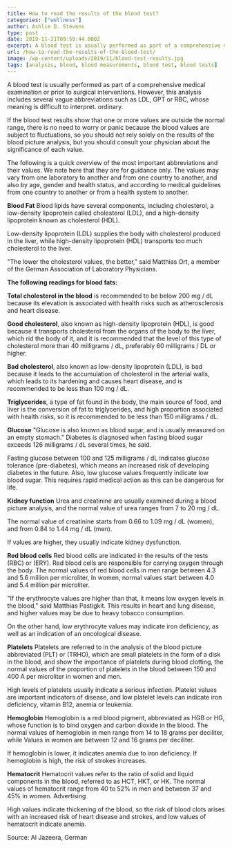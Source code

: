 ```yaml
---
title: How to read the results of the blood test?
categories: ["wellness"]
author: Ashlie D. Stevens
type: post
date: 2019-11-21T09:59:44.000Z
excerpt: A blood test is usually performed as part of a comprehensive medical examination or prior to surgical interventions.
url: /how-to-read-the-results-of-the-blood-test/
image: /wp-content/uploads/2019/11/blood-test-results.jpg
tags: [analysis, blood, blood measurements, blood test, blood tests]
---
```


A blood test is usually performed as part of a comprehensive medical examination or prior to surgical interventions. However, this analysis includes several vague abbreviations such as LDL, GPT or RBC, whose meaning is difficult to interpret. ordinary.

If the blood test results show that one or more values ​​are outside the normal range, there is no need to worry or panic because the blood values ​​are subject to fluctuations, so you should not rely solely on the results of the blood picture analysis, but you should consult your physician about the significance of each value.

The following is a quick overview of the most important abbreviations and their values. We note here that they are for guidance only. The values ​​may vary from one laboratory to another and from one country to another, and also by age, gender and health status, and according to medical guidelines from one country to another or from a health system to another.

**Blood Fat**
Blood lipids have several components, including cholesterol, a low-density lipoprotein called cholesterol (LDL), and a high-density lipoprotein known as cholesterol (HDL).

Low-density lipoprotein (LDL) supplies the body with cholesterol produced in the liver, while high-density lipoprotein (HDL) transports too much cholesterol to the liver.

"The lower the cholesterol values, the better," said Matthias Ort, a member of the German Association of Laboratory Physicians.

**The following readings for blood fats:**

**Total cholesterol in the blood** is recommended to be below 200 mg / dL because its elevation is associated with health risks such as atherosclerosis and heart disease.

**Good cholesterol**, also known as high-density lipoprotein (HDL), is good because it transports cholesterol from the organs of the body to the liver, which rid the body of it, and it is recommended that the level of this type of cholesterol more than 40 milligrams / dL, preferably 60 milligrams / DL or higher.

**Bad cholesterol**, also known as low-density lipoprotein (LDL), is bad because it leads to the accumulation of cholesterol in the arterial walls, which leads to its hardening and causes heart disease, and is recommended to be less than 100 mg / dL.

**Triglycerides**, a type of fat found in the body, the main source of food, and liver is the conversion of fat to triglycerides, and high proportion associated with health risks, so it is recommended to be less than 150 milligrams / dL.

**Glucose**
"Glucose is also known as blood sugar, and is usually measured on an empty stomach." Diabetes is diagnosed when fasting blood sugar exceeds 126 milligrams / dL several times, he said.

Fasting glucose between 100 and 125 milligrams / dL indicates glucose tolerance (pre-diabetes), which means an increased risk of developing diabetes in the future. Also, low glucose values ​​frequently indicate low blood sugar. This requires rapid medical action as this can be dangerous for life.

**Kidney function**
Urea and creatinine are usually examined during a blood picture analysis, and the normal value of urea ranges from 7 to 20 mg / dL.

The normal value of creatinine starts from 0.66 to 1.09 mg / dL (women), and from 0.84 to 1.44 mg / dL (men).

If values ​​are higher, they usually indicate kidney dysfunction.

**Red blood cells**
Red blood cells are indicated in the results of the tests (RBC) or (ERY). Red blood cells are responsible for carrying oxygen through the body. The normal values ​​of red blood cells in men range between 4.3 and 5.6 million per microliter, In women, normal values ​​start between 4.0 and 5.4 million per microliter.

"If the erythrocyte values ​​are higher than that, it means low oxygen levels in the blood," said Matthias Pastigkit. This results in heart and lung disease, and higher values ​​may be due to heavy tobacco consumption.

On the other hand, low erythrocyte values ​​may indicate iron deficiency, as well as an indication of an oncological disease.

**Platelets**
Platelets are referred to in the analysis of the blood picture abbreviated (PLT) or (TRHO), which are small platelets in the form of a disk in the blood, and show the importance of platelets during blood clotting, the normal values ​​of the proportion of platelets in the blood between 150 and 400 A per microliter in women and men.

High levels of platelets usually indicate a serious infection. Platelet values ​​are important indicators of disease, and low platelet levels can indicate iron deficiency, vitamin B12, anemia or leukemia.

**Hemoglobin**
Hemoglobin is a red blood pigment, abbreviated as HGB or HG, whose function is to bind oxygen and carbon dioxide in the blood. The normal values ​​of hemoglobin in men range from 14 to 18 grams per deciliter, while Values ​​in women are between 12 and 16 grams per deciliter.

If hemoglobin is lower, it indicates anemia due to iron deficiency. If hemoglobin is high, the risk of strokes increases.

**Hematocrit**
Hematocrit values ​​refer to the ratio of solid and liquid components in the blood, referred to as HCT, HKT, or HK. The normal values ​​of hematocrit range from 40 to 52% in men and between 37 and 45% in women.
Advertising

High values ​​indicate thickening of the blood, so the risk of blood clots arises with an increased risk of heart disease and strokes, and low values ​​of hematocrit indicate anemia.

Source: Al Jazeera, German
